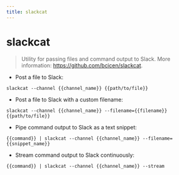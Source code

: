```yaml
---
title: slackcat
---
```

# slackcat

> Utility for passing files and command output to Slack.
> More information: <https://github.com/bcicen/slackcat>.

- Post a file to Slack:

`slackcat --channel {{channel_name}} {{path/to/file}}`

- Post a file to Slack with a custom filename:

`slackcat --channel {{channel_name}} --filename={{filename}} {{path/to/file}}`

- Pipe command output to Slack as a text snippet:

`{{command}} | slackcat --channel {{channel_name}} --filename={{snippet_name}}`

- Stream command output to Slack continuously:

`{{command}} | slackcat --channel {{channel_name}} --stream`
